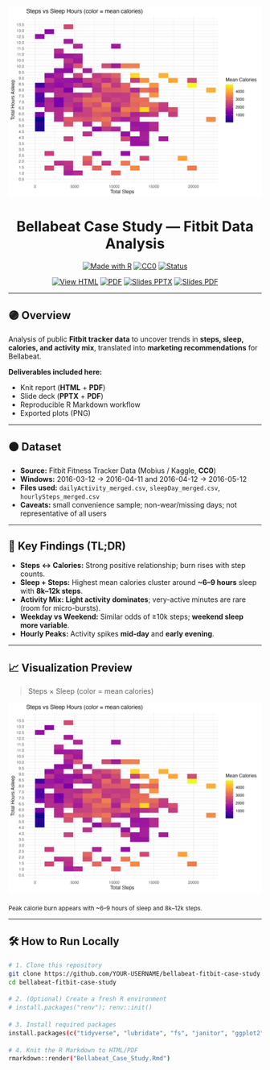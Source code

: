 <!--
Bellabeat Case Study — README
Brand accents: Purple #6E44FF  |  Orange #FF7A00
-->

<p align="center">
  <img src="images/03_plot.png" alt="Steps × Sleep Heatmap" width="860" style="background-color: white;">
</p>

<h1 align="center">Bellabeat Case Study — Fitbit Data Analysis</h1>

<p align="center">
  <a href="https://img.shields.io/badge/Made%20with-R-6E44FF?logo=r&logoColor=white"><img src="https://img.shields.io/badge/Made%20with-R-6E44FF?logo=r&logoColor=white" alt="Made with R"></a>
  <a href="https://img.shields.io/badge/dataset-CC0-FF7A00"><img src="https://img.shields.io/badge/dataset-CC0-FF7A00" alt="CC0"></a>
  <a href="https://img.shields.io/badge/status-Completed-brightgreen"><img src="https://img.shields.io/badge/status-Completed-brightgreen" alt="Status"></a>
</p>

<p align="center">
  <a href="Bellabeat_Case_Study.html"><img src="https://img.shields.io/badge/▶%20View%20HTML%20Report-6E44FF?style=for-the-badge" alt="View HTML"></a>
  <a href="Bellabeat_Case_Study.pdf"><img src="https://img.shields.io/badge/⬇%20Download%20PDF-FF7A00?style=for-the-badge" alt="PDF"></a>
  <a href="slides/Bellabeat_Case_Study_Slides.pptx"><img src="https://img.shields.io/badge/⬇%20Slides%20(PPTX)-6E44FF?style=for-the-badge" alt="Slides PPTX"></a>
  <a href="slides/Bellabeat_Case_Study_Slides_PDF.pdf"><img src="https://img.shields.io/badge/⬇%20Slides%20(PDF)-FF7A00?style=for-the-badge" alt="Slides PDF"></a>
</p>

---

## 🟣 Overview
Analysis of public **Fitbit tracker data** to uncover trends in **steps, sleep, calories, and activity mix**, translated into **marketing recommendations** for Bellabeat.

**Deliverables included here:**  
- Knit report (**HTML** + **PDF**)  
- Slide deck (**PPTX** + **PDF**)  
- Reproducible R Markdown workflow  
- Exported plots (PNG)

---

## 🟠 Dataset
- **Source:** Fitbit Fitness Tracker Data (Mobius / Kaggle, **CC0**)  
- **Windows:** 2016-03-12 → 2016-04-11 and 2016-04-12 → 2016-05-12  
- **Files used:** `dailyActivity_merged.csv`, `sleepDay_merged.csv`, `hourlySteps_merged.csv`  
- **Caveats:** small convenience sample; non-wear/missing days; not representative of all users

---

## 🔎 Key Findings (TL;DR)
- **Steps ↔ Calories:** Strong positive relationship; burn rises with step counts.  
- **Sleep + Steps:** Highest mean calories cluster around **~6–9 hours** sleep with **8k–12k steps**.  
- **Activity Mix:** **Light activity dominates**; very-active minutes are rare (room for micro-bursts).  
- **Weekday vs Weekend:** Similar odds of ≥10k steps; **weekend sleep more variable**.  
- **Hourly Peaks:** Activity spikes **mid-day** and **early evening**.

---

## 📈 Visualization Preview
> Steps × Sleep (color = mean calories)  
<p align="center">
  <img src="images/03_plot.png" alt="Steps vs Sleep (Mean Calories)" width="760" style="background-color: white;">
</p>
<sub>Peak calorie burn appears with ~6–9 hours of sleep and 8k–12k steps.</sub>

---

## 🛠 How to Run Locally

```bash
# 1. Clone this repository
git clone https://github.com/YOUR-USERNAME/bellabeat-fitbit-case-study.git
cd bellabeat-fitbit-case-study

# 2. (Optional) Create a fresh R environment
# install.packages("renv"); renv::init()

# 3. Install required packages
install.packages(c("tidyverse", "lubridate", "fs", "janitor", "ggplot2", "scales", "viridis"))

# 4. Knit the R Markdown to HTML/PDF
rmarkdown::render("Bellabeat_Case_Study.Rmd")
